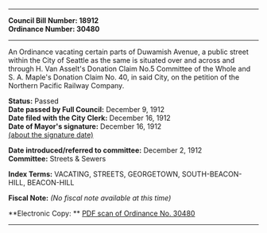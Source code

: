 * * * * *  
  
**Council Bill Number: [](#h0)[](#h2)18912**   
**Ordinance Number: 30480**  
  
* * * * *  
  
An Ordinance vacating certain parts of Duwamish Avenue, a public street within the City of Seattle as the same is situated over and across and through H. Van Asselt's Donation Claim No.5 Committee of the Whole and S. A. Maple's Donation Claim No. 40, in said City, on the petition of the Northern Pacific Railway Company.  
  
**Status:** Passed   
**Date passed by Full Council:** December 9, 1912   
**Date filed with the City Clerk:** December 16, 1912   
**Date of Mayor's signature:** December 16, 1912   
[(about the signature date)](/~public/approvaldate.htm)   
  
  
**Date introduced/referred to committee:** December 2, 1912   
**Committee:** Streets & Sewers   
  
**Index Terms:** VACATING, STREETS, GEORGETOWN, SOUTH-BEACON-HILL, BEACON-HILL  
  
**Fiscal Note:** *(No fiscal note available at this time)*  
  
**Electronic Copy: ** [PDF scan of Ordinance No. 30480](/~archives/Ordinances/Ord_30480.pdf)  
  
* * * * *  
